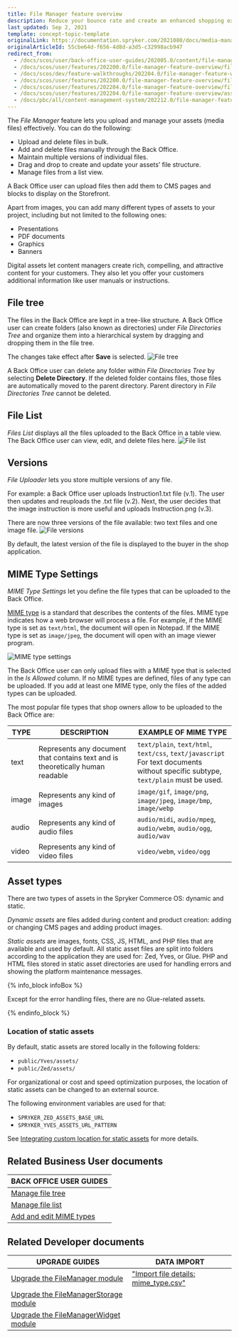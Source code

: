 ```yaml
---
title: File Manager feature overview
description: Reduce your bounce rate and create an enhanced shopping experience by providing impactful visuals while maintaining fast response times.
last_updated: Sep 2, 2021
template: concept-topic-template
originalLink: https://documentation.spryker.com/2021080/docs/media-management
originalArticleId: 55cbe64d-f656-4d8d-a3d5-c32998acb947
redirect_from:
  - /docs/scos/user/back-office-user-guides/202005.0/content/file-manager/file-manager.html
  - /docs/scos/user/features/202200.0/file-manager-feature-overview/file-manager-feature-overview.html
  - /docs/scos/dev/feature-walkthroughs/202204.0/file-manager-feature-walkthrough.html
  - /docs/scos/user/features/202200.0/file-manager-feature-overview/file-uploader.html  
  - /docs/scos/user/features/202204.0/file-manager-feature-overview/file-uploader.html
  - /docs/scos/user/features/202204.0/file-manager-feature-overview/asset-management.html   
  - /docs/pbc/all/content-management-system/202212.0/file-manager-feature-overview.html
---
```


The *File Manager* feature lets you upload and manage your assets (media files) effectively. You can do the following:
* Upload and delete files in bulk.
* Add and delete files manually through the Back Office.
* Maintain multiple versions of individual files.
* Drag and drop to create and update your assets’ file structure.
* Manage files from a list view.

A Back Office user can upload files then add them to CMS pages and blocks to display on the Storefront.

Apart from images, you can add many different types of assets to your project, including but not limited to the following ones:
* Presentations
* PDF documents
* Graphics
* Banners

Digital assets let content managers create rich, compelling, and attractive content for your customers. They also let you offer your customers additional information like user manuals or instructions.

## File tree

The files in the Back Office are kept in a tree-like structure. A Back Office user can create folders (also known as directories) under *File Directories Tree* and organize them into a hierarchical system by dragging and dropping them in the file tree.

The changes take effect after **Save** is selected.
![File tree](https://spryker.s3.eu-central-1.amazonaws.com/docs/pbc/all/digital-asset-management/pbc-file-tree.png)

A Back Office user can delete any folder within *File Directories Tree* by selecting **Delete Directory**. If the deleted folder contains files, those files are automatically moved to the parent directory. Parent directory in *File Directories Tree* cannot be deleted.

## File List

*Files List* displays all the files uploaded to the Back Office in a table view. The Back Office user can view, edit, and delete files here.
![File list](https://spryker.s3.eu-central-1.amazonaws.com/docs/Features/Media+Management/File+Uploader/File+Uploader+Feature+Overview/file-list.png)


## Versions

*File Uploader* lets you store multiple versions of any file.

For example: a Back Office user uploads Instruction1.txt file (v.1). The user then updates and reuploads the .txt file (v.2). Next, the user decides that the image instruction is more useful and uploads Instruction.png (v.3).

There are now three versions of the file available: two text files and one image file.
![File versions](https://spryker.s3.eu-central-1.amazonaws.com/docs/Features/Media+Management/File+Uploader/File+Uploader+Feature+Overview/file-versions.png)

By default, the latest version of the file is displayed to the buyer in the shop application.

## MIME Type Settings

*MIME Type Settings* let you define the file types that can be uploaded to the Back Office.


[MIME type](https://en.wikipedia.org/wiki/Media_type) is a standard that describes the contents of the files. MIME type indicates how a web browser will process a file. For example, if the MIME type is set as `text/html`, the document will open in Notepad. If the MIME type is set as `image/jpeg`, the document will open with an image viewer program.

![MIME type settings](https://spryker.s3.eu-central-1.amazonaws.com/docs/Features/Media+Management/File+Uploader/File+Uploader+Feature+Overview/mime-type-settings.png)

The Back Office user can only upload files with a MIME type that is selected in the *Is Allowed* column. If no MIME types are defined, files of any type can be uploaded. If you add at least one MIME type, only the files of the added types can be uploaded.

The most popular file types that shop owners allow to be uploaded to the Back Office are:

| TYPE | DESCRIPTION | EXAMPLE OF MIME TYPE |
| --- | --- | --- |
| text | Represents any document that contains text and is theoretically human readable | `text/plain`, `text/html`, `text/css`, `text/javascript`<br>For text documents without specific subtype, `text/plain` must be used.|
|image | Represents any kind of images | `image/gif`, `image/png`, `image/jpeg`, `image/bmp`, `image/webp` |
| audio | Represents any kind of audio files | `audio/midi`, `audio/mpeg`, `audio/webm`, `audio/ogg`, `audio/wav` |
| video | Represents any kind of video files | `video/webm`, `video/ogg` |


## Asset types

There are two types of assets in the Spryker Commerce OS: dynamic and static.

*Dynamic assets* are files added during content and product creation: adding or changing CMS pages and adding product images.

*Static assets* are images, fonts, CSS, JS, HTML, and PHP files that are available and used by default. All static asset files are split into folders according to the application they are used for: Zed, Yves, or Glue. PHP and HTML files stored in static asset directories are used for handling errors and showing the platform maintenance messages.

{% info_block infoBox %}

Except for the error handling files, there are no Glue-related assets.

{% endinfo_block %}

### Location of static assets

By default, static assets are stored locally in the following folders:

* `public/Yves/assets/`
* `public/Zed/assets/`

For organizational or cost and speed optimization purposes, the location of static assets can be changed to an external source.

The following environment variables are used for that:

* `SPRYKER_ZED_ASSETS_BASE_URL`
* `SPRYKER_YVES_ASSETS_URL_PATTERN`

See [Integrating custom location for static assets](/docs/dg/dev/integrate-and-configure/integrate-custom-location-for-static-assets.html) for more details.

## Related Business User documents

|BACK OFFICE USER GUIDES|
|---|
| [Manage file tree](/docs/pbc/all/content-management-system/{{page.version}}/base-shop/manage-in-the-back-office/manage-file-tree.html)   |
| [Manage file list](/docs/pbc/all/content-management-system/{{page.version}}/base-shop/manage-in-the-back-office/manage-file-list.html) |
| [Add and edit MIME types](/docs/pbc/all/content-management-system/{{page.version}}/base-shop/manage-in-the-back-office/add-and-edit-mime-types.html) |

## Related Developer documents

| UPGRADE GUIDES| DATA IMPORT	|
| - | - |
| [Upgrade the FileManager module](/docs/pbc/all/content-management-system/{{page.version}}/base-shop/install-and-upgrade/upgrade-modules/upgrade-the-filemanager-module.html) | ["Import file details: mime_type.csv"](/docs/pbc/all/content-management-system/{{page.version}}/base-shop/import-and-export-data/import-file-details-mime-type.csv.html) |
| [Upgrade the FileManagerStorage module](/docs/pbc/all/content-management-system/{{page.version}}/base-shop/install-and-upgrade/upgrade-modules/upgrade-the-filemanagerstorage-module.html) | |
| [Upgrade the FileManagerWidget module](/docs/pbc/all/content-management-system/{{page.version}}/base-shop/install-and-upgrade/upgrade-modules/upgrade-the-filemanagerwidget-module.html) | |
